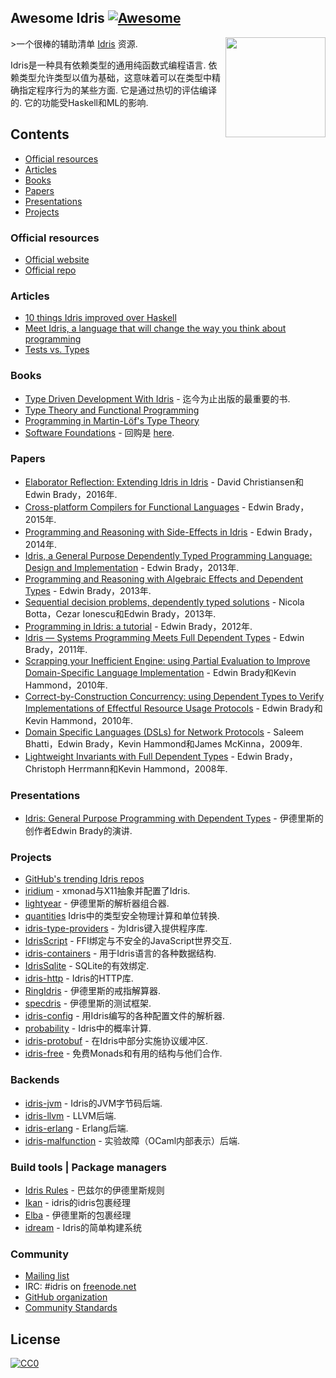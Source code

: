 


## Awesome Idris [![Awesome](https://cdn.rawgit.com/sindresorhus/awesome/d7305f38d29fed78fa85652e3a63e154dd8e8829/media/badge.svg)](https://github.com/sindresorhus/awesome)

[<img src="https://www.idris-lang.org/logo/logo.png" align="right" width="160">](https://www.idris-lang.org/)

&gt;一个很棒的辅助清单 [Idris](https://www.idris-lang.org/) 资源.

 Idris是一种具有依赖类型的通用纯函数式编程语言.  依赖类型允许类型以值为基础，这意味着可以在类型中精确指定程序行为的某些方面.  它是通过热切的评估编译的.  它的功能受Haskell和ML的影响.

## Contents

- [Official resources](#official-resources)
- [Articles](#articles)
- [Books](#books)
- [Papers](#papers)
- [Presentations](#presentations)
- [Projects](#projects)

### Official resources

* [Official website](https://www.idris-lang.org/)
* [Official repo](https://github.com/idris-lang/Idris-dev)

### Articles

* [10 things Idris improved over Haskell](https://deque.blog/2017/06/14/10-things-idris-improved-over-haskell/)
* [Meet Idris, a language that will change the way you think about programming](http://crufter.com/@crufter/idris-a-language-that-will-change-the-way-you-think-about-programming)
* [Tests vs. Types](http://kevinmahoney.co.uk/articles/tests-vs-types/)

### Books

* [Type Driven Development With Idris](https://www.manning.com/books/type-driven-development-with-idris) - 迄今为止出版的最重要的书.
* [Type Theory and Functional Programming](https://www.cs.kent.ac.uk/people/staff/sjt/TTFP/)
* [Programming in Martin-Löf's Type Theory](http://www.cse.chalmers.se/research/group/logic/book/book.pdf)
* [Software Foundations](https://idris-hackers.github.io/software-foundations/pdf/sf-idris-2018.pdf) - 回购是 [here](https://github.com/idris-hackers/software-foundations).

### Papers

* [Elaborator Reflection: Extending Idris in Idris](https://eb.host.cs.st-andrews.ac.uk/drafts/elab-reflection.pdf) -  David Christiansen和Edwin Brady，2016年.
* [Cross-platform Compilers for Functional Languages](https://eb.host.cs.st-andrews.ac.uk/drafts/compile-idris.pdf) -  Edwin Brady，2015年.
* [Programming and Reasoning with Side-Effects in Idris](https://eb.host.cs.st-andrews.ac.uk/drafts/eff-tutorial.pdf) -  Edwin Brady，2014年.
* [Idris, a General Purpose Dependently Typed Programming Language: Design and Implementation](https://pdfs.semanticscholar.org/1407/220ca09070233dca256433430d29e5321dc2.pdf) -  Edwin Brady，2013年.
* [Programming and Reasoning with Algebraic Effects and Dependent Types](https://eb.host.cs.st-andrews.ac.uk/drafts/effects.pdf) -  Edwin Brady，2013年.
* [Sequential decision problems, dependently typed solutions](http://eb.host.cs.st-andrews.ac.uk/writings/plmms13.pdf) -  Nicola Botta，Cezar Ionescu和Edwin Brady，2013年.
* [Programming in Idris: a tutorial](http://eb.host.cs.st-andrews.ac.uk/writings/idris-tutorial.pdf) -  Edwin Brady，2012年.
* [Idris — Systems Programming Meets Full Dependent Types](https://eb.host.cs.st-andrews.ac.uk/writings/plpv11.pdf) -  Edwin Brady，2011年.
* [Scrapping your Inefficient Engine: using Partial Evaluation to Improve Domain-Specific Language Implementation](http://eb.host.cs.st-andrews.ac.uk/writings/icfp10.pdf) -  Edwin Brady和Kevin Hammond，2010年.
* [Correct-by-Construction Concurrency: using Dependent Types to Verify Implementations of Effectful Resource Usage Protocols](http://eb.host.cs.st-andrews.ac.uk/writings/fi-cbc.pdf) -  Edwin Brady和Kevin Hammond，2010年.
* [Domain Specific Languages (DSLs) for Network Protocols](http://eb.host.cs.st-andrews.ac.uk/drafts/ngna2009-dsl.pdf) -  Saleem Bhatti，Edwin Brady，Kevin Hammond和James McKinna，2009年.
* [Lightweight Invariants with Full Dependent Types](http://eb.host.cs.st-andrews.ac.uk/drafts/tfp08.pdf) -  Edwin Brady，Christoph Herrmann和Kevin Hammond，2008年.

### Presentations

* [Idris: General Purpose Programming with Dependent Types](https://www.youtube.com/watch?v=vkIlW797JN8) - 伊德里斯的创作者Edwin Brady的演讲.

### Projects

* [GitHub's trending Idris repos](https://github.com/trending/idris)
* [iridium](https://github.com/puffnfresh/iridium) -  xmonad与X11抽象并配置了Idris.
* [lightyear](https://github.com/ziman/lightyear) - 伊德里斯的解析器组合器.
* [quantities](https://github.com/timjb/quantities) Idris中的类型安全物理计算和单位转换.
* [idris-type-providers](https://github.com/david-christiansen/idris-type-providers) - 为Idris键入提供程序库.
* [IdrisScript](https://github.com/idris-hackers/IdrisScript) -  FFI绑定与不安全的JavaScript世界交互.
* [idris-containers](https://github.com/jfdm/idris-containers) - 用于Idris语言的各种数据结构.
* [IdrisSqlite](https://github.com/david-christiansen/IdrisSqlite) -  SQLite的有效绑定.
* [idris-http](https://github.com/uwap/idris-http) -  Idris的HTTP库.
* [RingIdris](https://github.com/FranckS/RingIdris) - 伊德里斯的戒指解算器.
* [specdris](https://github.com/pheymann/specdris) - 伊德里斯的测试框架.
* [idris-config](https://github.com/jfdm/idris-config) - 用Idris编写的各种配置文件的解析器.
* [probability](https://github.com/BlackBrane/probability) -  Idris中的概率计算.
* [idris-protobuf](https://github.com/google/idris-protobuf) - 在Idris中部分实施协议缓冲区.
* [idris-free](https://github.com/idris-hackers/idris-free) - 免费Monads和有用的结构与他们合作.

### Backends

* [idris-jvm](https://github.com/mmhelloworld/idris-jvm) -  Idris的JVM字节码后端.
* [idris-llvm](https://github.com/idris-hackers/idris-llvm) -  LLVM后端.
* [idris-erlang](https://github.com/lenary/idris-erlang) -  Erlang后端.
* [idris-malfunction](https://github.com/stedolan/idris-malfunction) - 实验故障（OCaml内部表示）后端.

### Build tools | Package managers

- [Idris Rules](http://idris.build) - 巴兹尔的伊德里斯规则
- [Ikan](https://github.com/idris-industry/ikan) -  idris的idris包裹经理
- [Elba](https://github.com/elba/elba) - 伊德里斯的包裹经理
- [idream](https://github.com/idream-build/idream) -  Idris的简单构建系统

### Community

* [Mailing list](http://groups.google.com/group/idris-lang)
* IRC: #idris on [freenode.net](https://webchat.freenode.net/)
* [GitHub organization](https://github.com/idris-hackers)
* [Community Standards](https://www.idris-lang.org/documentation/community-standards/)

## License

[![CC0](http://mirrors.creativecommons.org/presskit/buttons/88x31/svg/cc-zero.svg)](https://creativecommons.org/publicdomain/zero/1.0/)
